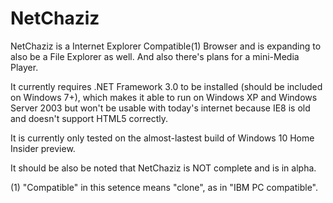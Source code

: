 # NetChaziz
NetChaziz is a Internet Explorer Compatible(1) Browser and is expanding to also be a File Explorer as well. And also there's plans for a mini-Media Player.

It currently requires .NET Framework 3.0 to be installed (should be included on Windows 7+), which makes it able to run on Windows XP and Windows Server 2003 but won't be usable with today's internet because IE8 is old and doesn't support HTML5 correctly.

It is currently only tested on the almost-lastest build of Windows 10 Home Insider preview.

It should be also be noted that NetChaziz is NOT complete and is in alpha.

(1) "Compatible" in this setence means "clone", as in "IBM PC compatible".
